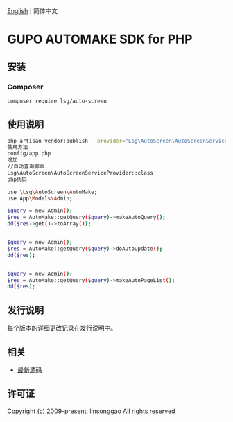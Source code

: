 [English](README.md) | 简体中文

# GUPO AUTOMAKE SDK for PHP

## 安装

### Composer

```bash
composer require lsg/auto-screen
```


## 使用说明
```bash
php artisan vendor:publish --provider="Lsg\AutoScreen\AutoScreenServiceProvider"
使用方法
config/app.php
增加 
//自动查询脚本
Lsg\AutoScreen\AutoScreenServiceProvider::class
php代码

use \Lsg\AutoScreen\AutoMake;
use App\Models\Admin;

$query = new Admin();
$res = AutoMake::getQuery($query)->makeAutoQuery();
dd($res->get()->toArray());


$query = new Admin();
$res = AutoMake::getQuery($query)->doAutoUpdate();
dd($res);


$query = new Admin();
$res = AutoMake::getQuery($query)->makeAutoPageList();
dd($res);
```
## 发行说明

每个版本的详细更改记录在[发行说明](./ChangeLog.txt)中。

## 相关

* [最新源码](https://github.com/linsonggao/AutoScreen)

## 许可证


Copyright (c) 2009-present, linsonggao All rights reserved